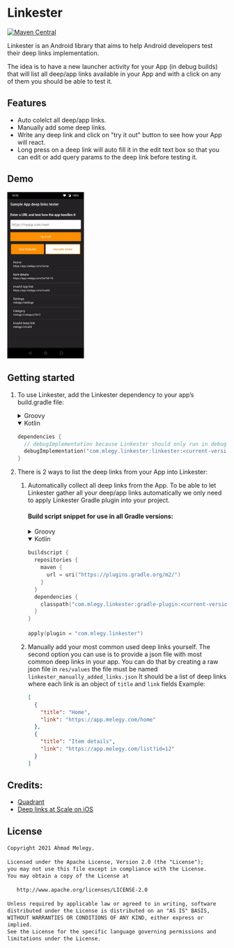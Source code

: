 # Linkester

[![Maven Central][mavenbadge-svg]][mavencentral]

Linkester is an Android library that aims to help Android developers test their deep links implementation.

The idea is to have a new launcher activity for your App (in debug builds) that will list all deep/app links available in your App and with a click on any of them you should be able to test it.

## Features
- Auto colelct all deep/app links.
- Manually add some deep links.
- Write any deep link and click on "try it out" button to see how your App will react.
- Long press on a deep link will auto fill it in the edit text box so that you can edit or add query params to the deep link before testing it.

## Demo
<img src="https://github.com/mlegy/Linkester/blob/main/linkester_demo.gif" width="35%">

## Getting started

1. To use Linkester, add the Linkester dependency to your app’s build.gradle file:
	<details>
	<summary>Groovy</summary>

	```groovy
	dependencies {
	  // debugImplementation because Linkester should only run in debug builds.
	  debugImplementation 'com.mlegy.linkester:linkester:<current-version>'
	}
	```
	</details>
	<details open>
	<summary>Kotlin</summary>

	```kotlin
	dependencies {
	  // debugImplementation because Linkester should only run in debug builds.
	  debugImplementation("com.mlegy.linkester:linkester:<current-version>")
	}
	```
	</details>
2. There is 2 ways to list the deep links from your App into Linkester:

	1. Automatically collect all deep links from the App.
	To be able to let Linkester gather all your deep/app links automatically we only need to apply Linkester Gradle plugin into your project.

		#### Build script snippet for use in all Gradle versions:
		<details>
		<summary>Groovy</summary>

		```groovy
		buildscript {
		  repositories {
		    maven {
		      url "https://plugins.gradle.org/m2/"
		    }
		  }
		  dependencies {
		    classpath "com.mlegy.linkester:gradle-plugin:<current-version>"
		  }
		}

		apply plugin: "com.mlegy.linkester"
		```
		</details>
		<details open>
		<summary>Kotlin</summary>

		```kotlin
		buildscript {
		  repositories {
		    maven {
		      url = uri("https://plugins.gradle.org/m2/")
		    }
		  }
		  dependencies {
		    classpath("com.mlegy.linkester:gradle-plugin:<current-version>")
		  }
		}

		apply(plugin = "com.mlegy.linkester")
		```
		</details>

	2. Manually add your most common used deep links yourself.
	The second option you can use is to provide a json file with most common deep links in your app.
	You can do that by creating a raw json file in `res/values` the file must be named `linkester_manually_added_links.json`
	It should be a list of deep links where each link is an object of `title` and `link` fields
	Example:
		```json
		[  
		  {  
		    "title": "Home",  
		    "link": "https://app.melegy.com/home"  
		  },  
		  {  
		    "title": "Item details",  
		    "link": "https://app.melegy.com/list?id=12"  
		  }
		]
		```
  
## Credits:
- [Quadrant](https://github.com/gaelmarhic/Quadrant)
- [Deep links at Scale on iOS](https://medium.com/@albertodebo/deep-linking-at-scale-on-ios-1dd8789c389f)

## License

    Copyright 2021 Ahmad Melegy.

    Licensed under the Apache License, Version 2.0 (the "License");
    you may not use this file except in compliance with the License.
    You may obtain a copy of the License at

       http://www.apache.org/licenses/LICENSE-2.0

    Unless required by applicable law or agreed to in writing, software
    distributed under the License is distributed on an "AS IS" BASIS,
    WITHOUT WARRANTIES OR CONDITIONS OF ANY KIND, either express or implied.
    See the License for the specific language governing permissions and
    limitations under the License.

[mavenbadge-svg]: https://maven-badges.herokuapp.com/maven-central/com.mlegy.linkester/linkester/badge.svg
[mavencentral]: https://search.maven.org/artifact/com.mlegy.linkester/linkester
